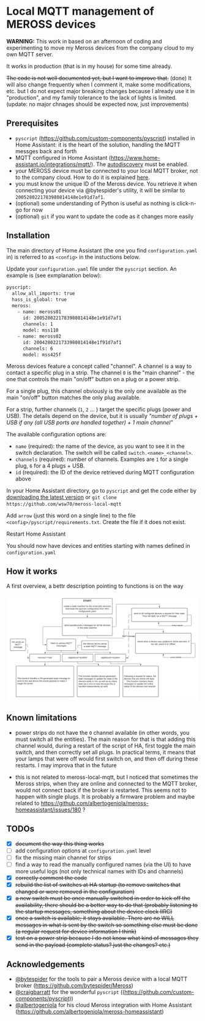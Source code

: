# Local MQTT management of MEROSS devices

**WARNING:** This work in based on an afternoon of coding and experimenting to move my Meross devices from the company cloud to my own MQTT server.

It works in production (that is in my house) for some time already.

~~The code is not well documented yet, but I want to improve that.~~ (done)
It will also change frequently when I comment it, make some modifications, etc. but I do not expect major breaking changes because I already use it in "production", and my family tolerance to the lack of lights is limited. (update: no major chnages should be expected now, just improvements)

## Prerequisites
- `pyscript` (https://github.com/custom-components/pyscript) installed in Home Assistant: it is the heart of the solution, handling the MQTT messges back and forth
- MQTT configured in Home Assistant (https://www.home-assistant.io/integrations/mqtt/). The [autodiscovery](https://www.home-assistant.io/docs/mqtt/discovery/) must be enabled.
- your MEROSS device must be connected to your local MQTT broker, not to the company cloud. How to do it is explained [here](https://github.com/bytespider/Meross/wiki/MQTT). 
- you must know the unique ID of the Meross device. You retrieve it when connecting your device via @bytespider's utility, it will be similar to `2005280221783980814148e1e91d7af1`.
- (optional) some understanding of Python is useful as nothing is click-n-go for now
- (optional) `git` if you want to update the code as it changes more easily

## Installation

The main directory of Home Assistant (the one you find `configuration.yaml` in) is referred to as `<config>` in the instuctions below.

Update your `configuration.yaml` file under the `pyscript` section. An example is (see exmplanation below):

```
pyscript:
  allow_all_imports: true
  hass_is_global: true
  meross:
    - name: meross01
      id: 2005280221783980814148e1e91d7af1
      channels: 1
      model: mss110
    - name: meross02
      id: 2004280221733980814148e1f91d7af1
      channels: 6
      model: mss425f
```

Meross devices feature a concept called "channel". A channel is a way to contact a specific plug in a strip. The channel `0` is the "main channel" - the one that controls the main "on/off" button on a plug or a power strip.

For a single plug, this channel obviously is the only one available as the main "on/off" button matches the only plug available.

For a strip, further channels (`1`, `2` ... ) target the specific plugs (power and USB). The details depend on the device, but it is usually *"number of plugs + USB if any (all USB ports are handled together) + 1 main channel"*

The available configuration options are:
- `name` (required): the name of the device, as you want to see it in the switch declaration. The switch will be called `switch.<name>_<channel>`.
- `channels` (required): number of channels. Examples are `1` for a single plug, `6` for a 4 plugs + USB.
- `id` (required): the ID of the device retrieved during MQTT configuration above

In your Home Assistant directory, go to `pyscript` and get the code either by [downloading the latest version](https://github.com/wsw70/meross-local-mqtt/archive/master.zip) or `git clone https://github.com/wsw70/meross-local-mqtt`

Add `arrow` (just this word on a single line) to the file `<config>/pyscript/requirements.txt`. Create the file if it does not exist.

Restart Home Assistant

You should now have devices and entities starting with names defined in `configuration.yaml`

## How it works

A first overview, a bettr description pointing to functions is on the way

![script diagram flow](meross-local-mqtt.png?raw=true)


## Known limitations

- power strips do not have the `0` channel available (in other words, you must switch all the entities). The main reason for that is that adding this channel would, during a restart of the script of HA, first toggle the main switch, and then correctly set all plugs. In practical terms, it means that your lamps that were off would first switch on, and then off during these restarts. I may improva that in the future

- this is not related to meross-local-mqtt, but I noticed that sometimes the Meross strips, when they are online and connected to the MQTT broker, would not connect back if the broker is restarted. This seems not to happen with single plugs. It is probably a firmware problem and maybe related to https://github.com/albertogeniola/meross-homeassistant/issues/180 ? 

## TODOs

- [x] ~~document the way this thing works~~
- [ ] add configuration options at `configuration.yaml` level
- [ ] fix the missing main channel for strips
- [ ] find a way to read the manually configured names (via the UI) to have more useful logs (not only technical names with IDs and channels)
- [x] ~~correctly comment the code~~
- [x] ~~rebuild the list of switches at HA startup (to remove switches that changed or were removed in the configuration)~~
- [x] ~~a new switch must be once manually switched in order to kick off the availability, there should be a better way to do that (probably listening to the startup messages, something about the device clock IIRC)~~
- [x] ~~once a switch is available; it stays available. There are no WILL messages in what is sent by the switch so something else must be done (a regular request for device information I think)~~
- [x] ~~test on a power strip because I do not know what kind of messages they send in the payload (complete status? just the changes? etc.)~~

## Acknowledgements

- [@bytespider](https://github.com/bytespider)  for the tools to pair a Meross device with a local MQTT broker (https://github.com/bytespider/Meross)
- [@craigbarratt](https://github.com/craigbarratt) for the wonderful `pyscript` ((https://github.com/custom-components/pyscript))
- [@albertogeniola](https://github.com/albertogeniola)  for his cloud Meross integration with Home Assistant (https://github.com/albertogeniola/meross-homeassistant)
